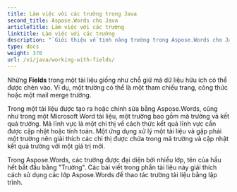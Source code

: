```yaml
---
title: Làm việc với các trường trong Java
second_title: Aspose.Words cho Java
articleTitle: Làm việc với các trường
linktitle: Làm việc với các trường
description: "`Giới thiệu về tính năng trường trong Aspose.Words cho Java.`"
type: docs
weight: 370
url: /vi/java/working-with-fields/
---
```


Những **Fields** trong một tài liệu giống như chỗ giữ mà dữ liệu hữu ích có thể được chèn vào. Ví dụ, một trường có thể là một tham chiếu trang, công thức hoặc một mail merge trường.

Trong một tài liệu được tạo ra hoặc chỉnh sửa bằng Aspose.Words, cũng như trong một Microsoft Word tài liệu, một trường bao gồm mã trường và kết quả trường. Mã lĩnh vực là một chỉ thị về cách thức kết quả lĩnh vực cần được cập nhật hoặc tính toán. Một ứng dụng xử lý một tài liệu và gặp phải một trường nên giải thích các chỉ thị được chứa trong mã trường và cập nhật kết quả trường với một giá trị mới.

Trong Aspose.Words, các trường được đại diện bởi nhiều lớp, tên của hầu hết bắt đầu bằng "Trường". Các bài viết trong phần tài liệu này giải thích cách sử dụng các lớp Aspose.Words để thao tác trường tài liệu bằng lập trình.